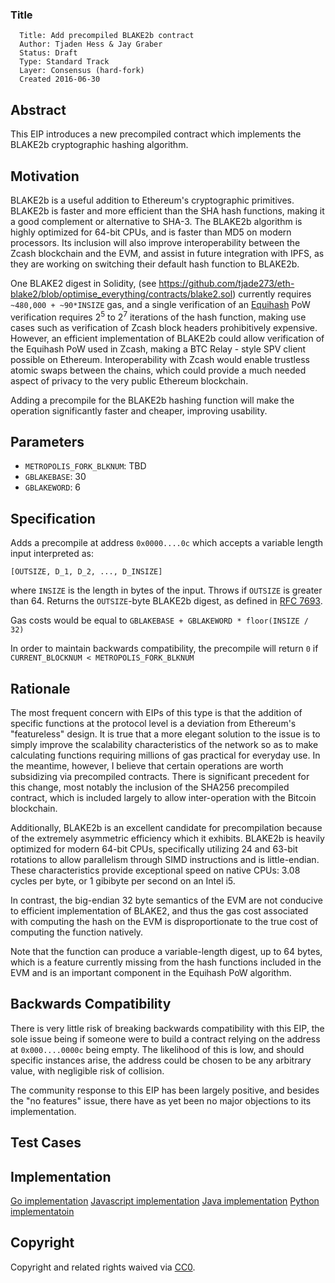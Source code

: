 ### Title

      Title: Add precompiled BLAKE2b contract
      Author: Tjaden Hess & Jay Graber
      Status: Draft
      Type: Standard Track
      Layer: Consensus (hard-fork)
      Created 2016-06-30

## Abstract

This EIP introduces a new precompiled contract which implements the BLAKE2b cryptographic hashing algorithm.

## Motivation
BLAKE2b is a useful addition to Ethereum's cryptographic primitives. BLAKE2b is faster and more efficient than the SHA hash functions, making it a good complement or alternative to SHA-3. The BLAKE2b algorithm is highly optimized for 64-bit CPUs, and is faster than MD5 on modern processors. Its inclusion will also improve interoperability between the Zcash blockchain and the EVM, and assist in future integration with IPFS, as they are working on switching their default hash function to BLAKE2b.

One BLAKE2 digest in Solidity, (see https://github.com/tjade273/eth-blake2/blob/optimise_everything/contracts/blake2.sol) currently requires `~480,000 + ~90*INSIZE` gas, and a single verification of an [Equihash](https://www.internetsociety.org/sites/default/files/blogs-media/equihash-asymmetric-proof-of-work-based-generalized-birthday-problem.pdf) PoW verification requires 2<sup>5</sup> to 2<sup>7</sup> iterations of the hash function, making use cases such as verification of Zcash block headers prohibitively expensive. However, an efficient implementation of BLAKE2b could allow verification of the Equihash PoW used in Zcash, making a BTC Relay - style SPV client possible on Ethereum. Interoperability with Zcash would enable trustless atomic swaps between the chains, which could provide a much needed aspect of privacy to the very public Ethereum blockchain.

Adding a precompile for the BLAKE2b hashing function will make the operation significantly faster and cheaper, improving usability.

## Parameters

* `METROPOLIS_FORK_BLKNUM`: TBD
* `GBLAKEBASE`: 30
* `GBLAKEWORD`: 6

## Specification

Adds a precompile at address `0x0000....0c` which accepts a variable length input interpreted as:

    [OUTSIZE, D_1, D_2, ..., D_INSIZE]


 where `INSIZE` is the length in bytes of the input. Throws if `OUTSIZE` is greater than 64. Returns the `OUTSIZE`-byte BLAKE2b digest, as defined in [RFC 7693](https://tools.ietf.org/html/rfc7693).

Gas costs would be equal to `GBLAKEBASE + GBLAKEWORD * floor(INSIZE / 32)`

In order to maintain backwards compatibility, the precompile will return `0` if `CURRENT_BLOCKNUM < METROPOLIS_FORK_BLKNUM`


## Rationale

The most frequent concern with EIPs of this type is that the addition of specific functions at the protocol level is a deviation from Ethereum's "featureless" design. It is true that a more elegant solution to the issue is to simply improve the scalability characteristics of the network so as to make calculating functions requiring millions of gas practical for everyday use. In the meantime, however, I believe that certain operations are worth subsidizing via precompiled contracts. There is significant precedent for this change, most notably the inclusion of the SHA256 precompiled contract, which is included largely to allow inter-operation with the Bitcoin blockchain.

Additionally, BLAKE2b is an excellent candidate for precompilation because of the extremely asymmetric efficiency which it exhibits. BLAKE2b is heavily optimized for modern 64-bit CPUs, specifically utilizing 24 and 63-bit rotations to allow parallelism through SIMD instructions and is little-endian. These characteristics provide exceptional speed on native CPUs: 3.08 cycles per byte, or 1 gibibyte per second on an Intel i5.

In contrast, the big-endian 32 byte semantics of the EVM are not conducive to efficient implementation of BLAKE2, and thus the gas cost associated with computing the hash on the EVM is disproportionate to the true cost of computing the function natively.

Note that the function can produce a variable-length digest, up to 64 bytes, which is a feature currently missing from the hash functions included in the EVM and is an important component in the Equihash PoW algorithm.  

## Backwards Compatibility

There is very little risk of breaking backwards compatibility with this EIP, the sole issue being if someone were to build a contract relying on the address at `0x000....0000c` being empty. The likelihood of this is low, and should specific instances arise, the address could be chosen to be any arbitrary value, with negligible risk of collision.

The community response to this EIP has been largely positive, and besides the "no features" issue, there have as yet been no major objections to its implementation.

## Test Cases


## Implementation

[Go implementation](https://github.com/dchest/blake2b)
[Javascript implementation](https://github.com/dcposch/blakejs)
[Java implementation](https://github.com/alphazero/Blake2b)
[Python implementatoin](https://github.com/buggywhip/blake2_py)

## Copyright
Copyright and related rights waived via [CC0](https://creativecommons.org/publicdomain/zero/1.0/).
